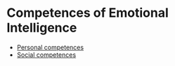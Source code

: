 # Competences of Emotional Intelligence

- [Personal competences](personal/README.md#personal-competences)
- [Social competences](social/README.md#social-competences)